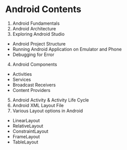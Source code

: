 # Android Contents
1. Android Fundamentals
2. Android Architecture
3. Exploring Android Studio
  - Android Project Structure
  - Running Android Application on Emulator and Phone
  - Debugging for Error
4. Android Components
  - Activities
  - Services
  - Broadcast Receivers
  - Content Providers
5. Android Activity & Activity Life Cycle
6. Android XML Layout File
7. Various Layout options in Android
  - LinearLayout
  - RelativeLayout
  - ConstraintLayout
  - FrameLayout
  - TableLayout
  
